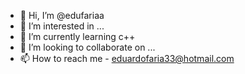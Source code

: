 - 👋 Hi, I’m @edufariaa
- 👀 I’m interested in ...
- 🌱 I’m currently learning c++
- 💞️ I’m looking to collaborate on ...
- 📫 How to reach me - eduardofaria33@hotmail.com

<!---
edufariaa/edufariaa is a ✨ special ✨ repository because its `README.md` (this file) appears on your GitHub profile.
You can click the Preview link to take a look at your changes.
--->
